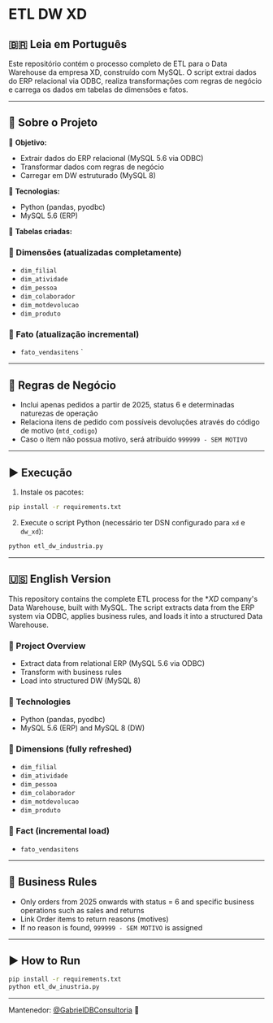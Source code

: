# ETL DW XD

## 🇧🇷 Leia em Português

Este repositório contém o processo completo de ETL para o Data Warehouse da empresa XD, construído com MySQL. O script extrai dados do ERP relacional via ODBC, realiza transformações com regras de negócio e carrega os dados em tabelas de dimensões e fatos.

---

## 📌 Sobre o Projeto

📌 **Objetivo:**
- Extrair dados do ERP relacional (MySQL 5.6 via ODBC)
- Transformar dados com regras de negócio
- Carregar em DW estruturado (MySQL 8)

📌 **Tecnologias:**
- Python (pandas, pyodbc)
- MySQL 5.6 (ERP)

📌 **Tabelas criadas:**
### 🔹 Dimensões (atualizadas completamente)
- `dim_filial`
- `dim_atividade`
- `dim_pessoa`
- `dim_colaborador`
- `dim_motdevolucao`
- `dim_produto`

### 🔸 Fato (atualização incremental)
- `fato_vendasitens`
`

---

## 🧠 Regras de Negócio

-  Inclui apenas pedidos a partir de 2025, status 6 e determinadas naturezas de operação
- Relaciona itens de pedido com possíveis devoluções através do código de motivo (`mtd_codigo`)
- Caso o item não possua motivo, será atribuído `999999 - SEM MOTIVO`

---

## ▶️ Execução

1. Instale os pacotes:
```bash
pip install -r requirements.txt
```

2. Execute o script Python (necessário ter DSN configurado para `xd` e `dw_xd`):
```bash
python etl_dw_industria.py
```

---

## 🇺🇸 English Version

This repository contains the complete ETL process for the **XD* company's Data Warehouse, built with MySQL. The script extracts data from the ERP system via ODBC, applies business rules, and loads it into a structured Data Warehouse.



### 📌 Project Overview
- Extract data from relational ERP (MySQL 5.6 via ODBC)
- Transform with business rules
- Load into structured DW (MySQL 8)

### 📌 Technologies
- Python (pandas, pyodbc)
- MySQL 5.6 (ERP) and MySQL 8 (DW)

### 🔹 Dimensions (fully refreshed)
- `dim_filial`
- `dim_atividade`
- `dim_pessoa`
- `dim_colaborador`
- `dim_motdevolucao`
- `dim_produto`

### 🔸 Fact (incremental load)
- `fato_vendasitens`


---

## 🧠 Business Rules
- Only orders from 2025 onwards with status = 6 and specific business operations such as sales and returns 
- Link Order items to return reasons (motives)
- If no reason is found, `999999 - SEM MOTIVO` is assigned

---

## ▶️ How to Run
```bash
pip install -r requirements.txt
python etl_dw_inustria.py
```

---

Mantenedor: [@GabrielDBConsultoria](https://github.com/GabrielDBConsultoria) 💼
